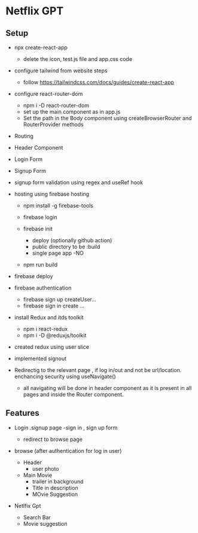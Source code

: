 # Netflix GPT

## Setup
- npx create-react-app
    - delete the icon, test.js file and app.css code

- configure tailwind from website steps
    - follow https://tailwindcss.com/docs/guides/create-react-app

- configure react-router-dom
    - npm i -D react-router-dom
    - set up the main component as <Body /> in app.js
    - Set the path in the Body component using createBrowserRouter and RouterProvider methods
- Routing
- Header Component
- Login Form
- Signup Form
- signup form validation using regex and useRef hook
- hosting using firebase hosting
    - npm install -g firebase-tools
    - firebase login
    - firebase init
        - deploy  (optionally github action)
        - public directory to be :build
        - single page app -NO
    
    - npm run build
- firebase deploy
- firebase authentication
    -  firebase sign up createUser... 
    -  firebase sign in create ...
-  install Redux and itds toolkit
    - npm i react-redux
    - npm i -D @reduxjs/toolkit 
- created redux using user slice
- implemented signout
- Redirectig to the relevant page , if log in/out  and not be url/location. enchancing security using useNavigate()
    - all navigating will be done in header component as it is present in all pages and inside the Router component.
    


## Features
-   Login .signup page
    -sign in , sign up form 
    - redirect to browse page

-   browse (after authentication for log in user)
    - Header
        - user photo
    - Main Movie
        - trailer in background
        - Title in description
        - MOvie Suggestion
-   Netlfix Gpt
    -   Search Bar
    -   Movie suggestion